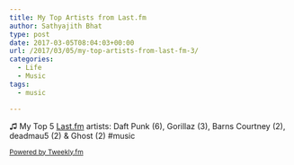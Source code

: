```yaml
---
title: My Top Artists from Last.fm
author: Sathyajith Bhat
type: post
date: 2017-03-05T08:04:03+00:00
url: /2017/03/05/my-top-artists-from-last-fm-3/
categories:
  - Life
  - Music
tags:
  - music

---
```

♫ My Top 5 <a href="https://last.fm" target="_blank">Last.fm</a> artists: Daft Punk (6), Gorillaz (3), Barns Courtney (2), deadmau5 (2) & Ghost (2) #music

<small><a href="https://tweekly.fm">Powered by Tweekly.fm</a></small>